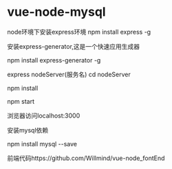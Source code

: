 # vue-node-mysql

node环境下安装express环境 npm install express -g

安装express-generator,这是一个快速应用生成器 

npm install express-generator -g

express nodeServer(服务名)
cd nodeServer

npm install 

npm start

浏览器访问localhost:3000

安装mysql依赖

npm install mysql --save

前端代码https://github.com/Willmind/vue-node_fontEnd
